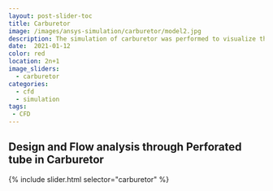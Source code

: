 ```yaml
---
layout: post-slider-toc
title: Carburetor
image: /images/ansys-simulation/carburetor/model2.jpg
description: The simulation of carburetor was performed to visualize the fluid flow in the perforated tube.
date:  2021-01-12
color: red
location: 2n+1
image_sliders:
  - carburetor
categories:
  - cfd 
  - simulation
tags:
 - CFD
---
```


## Design and Flow analysis through Perforated tube in Carburetor

{% include slider.html selector="carburetor" %}
